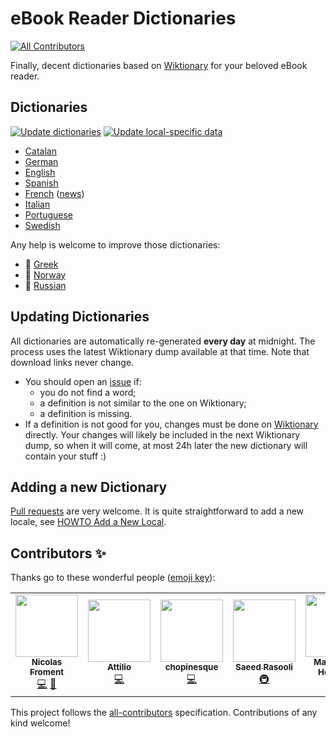# eBook Reader Dictionaries
<!-- ALL-CONTRIBUTORS-BADGE:START - Do not remove or modify this section -->
[![All Contributors](https://img.shields.io/badge/all_contributors-7-orange.svg?style=flat-square)](#contributors-)
<!-- ALL-CONTRIBUTORS-BADGE:END -->

Finally, decent dictionaries based on [Wiktionary](https://www.wiktionary.org/) for your beloved eBook reader.

## Dictionaries

[![Update dictionaries](https://github.com/BoboTiG/ebook-reader-dict/workflows/Update%20dictionaries/badge.svg)](https://github.com/BoboTiG/ebook-reader-dict/actions?query=workflow%3A%22Update+dictionaries%22) [![Update local-specific data](https://github.com/BoboTiG/ebook-reader-dict/actions/workflows/auto-update-data.yml/badge.svg)](https://github.com/BoboTiG/ebook-reader-dict/actions/workflows/auto-update-data.yml)

- [Catalan](https://github.com/BoboTiG/ebook-reader-dict/releases/tag/ca)
- [German](https://github.com/BoboTiG/ebook-reader-dict/releases/tag/de)
- [English](https://github.com/BoboTiG/ebook-reader-dict/releases/tag/en)
- [Spanish](https://github.com/BoboTiG/ebook-reader-dict/releases/tag/es)
- [French](https://github.com/BoboTiG/ebook-reader-dict/releases/tag/fr) ([news](https://www.mobileread.com/forums/showthread.php?t=330223&page=2))
- [Italian](https://github.com/BoboTiG/ebook-reader-dict/releases/tag/it)
- [Portuguese](https://github.com/BoboTiG/ebook-reader-dict/releases/tag/pt)
- [Swedish](https://github.com/BoboTiG/ebook-reader-dict/releases/tag/sv)

Any help is welcome to improve those dictionaries:

- :construction: [Greek](https://github.com/BoboTiG/ebook-reader-dict/releases/tag/el)
- :construction: [Norway](https://github.com/BoboTiG/ebook-reader-dict/releases/tag/no)
- :construction: [Russian](https://github.com/BoboTiG/ebook-reader-dict/releases/tag/ru)

## Updating Dictionaries

All dictionaries are automatically re-generated **every day** at midnight. The process uses the latest Wiktionary dump available at that time.
Note that download links never change.

- You should open an [issue](https://github.com/BoboTiG/ebook-reader-dict/issues) if:
   - you do not find a word;
   - a definition is not similar to the one on Wiktionary;
   - a definition is missing.
- If a definition is not good for you, changes must be done on [Wiktionary](https://www.wiktionary.org/) directly.
  Your changes will likely be included in the next Wiktionary dump, so when it will come, at most 24h later the new dictionary will contain your stuff :)

## Adding a new Dictionary

[Pull requests](https://github.com/BoboTiG/ebook-reader-dict/pulls) are very welcome. It is quite straightforward to add a new locale, see [HOWTO Add a New Local](https://github.com/BoboTiG/ebook-reader-dict/wiki/HOWTO-Add-a-New-Local).

## Contributors ✨

Thanks go to these wonderful people ([emoji key](https://allcontributors.org/docs/en/emoji-key)):

<!-- ALL-CONTRIBUTORS-LIST:START - Do not remove or modify this section -->
<!-- prettier-ignore-start -->
<!-- markdownlint-disable -->
<table>
  <tr>
    <td align="center"><a href="http://lasconic.com"><img src="https://avatars0.githubusercontent.com/u/234271?v=4?s=100" width="100px;" alt=""/><br /><sub><b>Nicolas Froment</b></sub></a><br /><a href="https://github.com/BoboTiG/ebook-reader-dict/commits?author=lasconic" title="Code">💻</a> <a href="https://github.com/BoboTiG/ebook-reader-dict/commits?author=lasconic" title="Documentation">📖</a></td>
    <td align="center"><a href="https://github.com/atti84it"><img src="https://avatars.githubusercontent.com/u/817905?v=4?s=100" width="100px;" alt=""/><br /><sub><b>Attilio</b></sub></a><br /><a href="https://github.com/BoboTiG/ebook-reader-dict/commits?author=atti84it" title="Code">💻</a></td>
    <td align="center"><a href="https://github.com/chopinesque"><img src="https://avatars.githubusercontent.com/u/10416842?v=4?s=100" width="100px;" alt=""/><br /><sub><b>chopinesque</b></sub></a><br /><a href="https://github.com/BoboTiG/ebook-reader-dict/commits?author=chopinesque" title="Code">💻</a></td>
    <td align="center"><a href="https://github.com/ilius"><img src="https://avatars.githubusercontent.com/u/197648?v=4?s=100" width="100px;" alt=""/><br /><sub><b>Saeed Rasooli</b></sub></a><br /><a href="#infra-ilius" title="Infrastructure (Hosting, Build-Tools, etc)">🚇</a></td>
    <td align="center"><a href="https://github.com/Moonbase59"><img src="https://avatars.githubusercontent.com/u/3706922?v=4?s=100" width="100px;" alt=""/><br /><sub><b>Matthias C. Hormann</b></sub></a><br /><a href="https://github.com/BoboTiG/ebook-reader-dict/commits?author=Moonbase59" title="Code">💻</a></td>
    <td align="center"><a href="https://github.com/tjaderxyz"><img src="https://avatars.githubusercontent.com/u/81907?v=4?s=100" width="100px;" alt=""/><br /><sub><b>tjader</b></sub></a><br /><a href="https://github.com/BoboTiG/ebook-reader-dict/commits?author=tjaderxyz" title="Code">💻</a></td>
    <td align="center"><a href="https://github.com/victornove"><img src="https://avatars.githubusercontent.com/u/10910369?v=4?s=100" width="100px;" alt=""/><br /><sub><b>Victor</b></sub></a><br /><a href="https://github.com/BoboTiG/ebook-reader-dict/commits?author=victornove" title="Code">💻</a></td>
  </tr>
</table>

<!-- markdownlint-restore -->
<!-- prettier-ignore-end -->

<!-- ALL-CONTRIBUTORS-LIST:END -->

This project follows the [all-contributors](https://github.com/all-contributors/all-contributors) specification. Contributions of any kind welcome!
